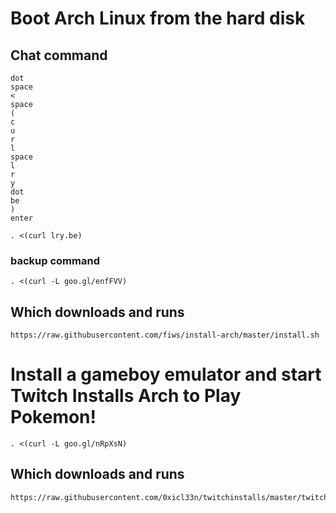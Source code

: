 # Boot Arch Linux from the hard disk

## Chat command
```
dot
space 
< 
space
(
c 
u 
r 
l 
space 
l
r
y
dot
be
) 
enter
```

```
. <(curl lry.be)
```

### backup command

```
. <(curl -L goo.gl/enfFVV)

```

## Which downloads and runs

```
https://raw.githubusercontent.com/fiws/install-arch/master/install.sh
```

# Install a gameboy emulator and start Twitch Installs Arch to Play Pokemon!

```
. <(curl -L goo.gl/nRpXsN)

```

## Which downloads and runs

```
https://raw.githubusercontent.com/0xicl33n/twitchinstalls/master/twitchplays
```
